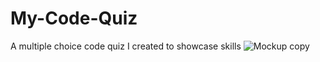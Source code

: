 # My-Code-Quiz
A multiple choice code quiz I created to showcase skills
![ Mockup copy](https://user-images.githubusercontent.com/119483866/228973971-a00fd6a2-fc06-4952-89cc-b0925d71076c.png)
